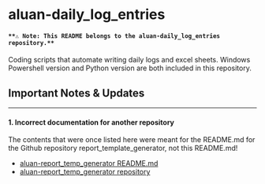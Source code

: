 # aluan-daily_log_entries
#### ```**⚠️ Note: This README belongs to the aluan-daily_log_entries repository.**```

Coding scripts that automate writing daily logs and excel sheets. Windows Powershell version and Python version are both included in this repository.

## Important Notes & Updates

----
#### 1. Incorrect documentation for another repository

The contents that were once listed here were meant for the README.md for the Github repository report_template_generator, not this README.md!

- [aluan-report_temp_generator README.md](https://github.com/aluan-fooshe/aluan-report_temp_generator/blob/main/README.md)
- [aluan-report_temp_generator repository](https://github.com/aluan-fooshe/aluan-report_temp_generator/)